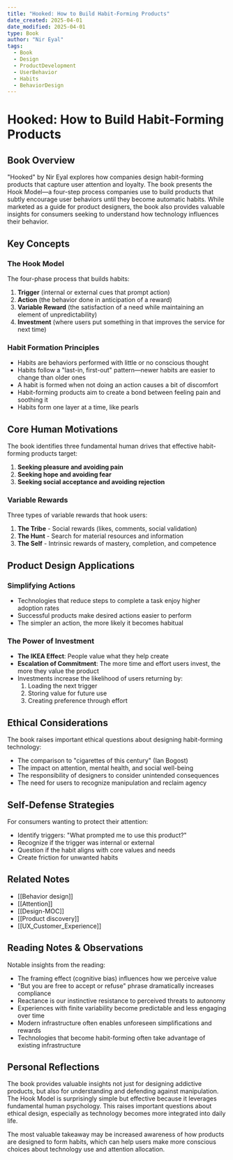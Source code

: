 ```yaml
---
title: "Hooked: How to Build Habit-Forming Products"
date_created: 2025-04-01
date_modified: 2025-04-01
type: Book
author: "Nir Eyal"
tags:
  - Book
  - Design
  - ProductDevelopment
  - UserBehavior
  - Habits
  - BehaviorDesign
---
```


# Hooked: How to Build Habit-Forming Products

## Book Overview
"Hooked" by Nir Eyal explores how companies design habit-forming products that capture user attention and loyalty. The book presents the Hook Model—a four-step process companies use to build products that subtly encourage user behaviors until they become automatic habits. While marketed as a guide for product designers, the book also provides valuable insights for consumers seeking to understand how technology influences their behavior.

## Key Concepts

### The Hook Model
The four-phase process that builds habits:
1. **Trigger** (internal or external cues that prompt action)
2. **Action** (the behavior done in anticipation of a reward)
3. **Variable Reward** (the satisfaction of a need while maintaining an element of unpredictability)
4. **Investment** (where users put something in that improves the service for next time)

### Habit Formation Principles
- Habits are behaviors performed with little or no conscious thought
- Habits follow a "last-in, first-out" pattern—newer habits are easier to change than older ones
- A habit is formed when not doing an action causes a bit of discomfort
- Habit-forming products aim to create a bond between feeling pain and soothing it
- Habits form one layer at a time, like pearls

## Core Human Motivations

The book identifies three fundamental human drives that effective habit-forming products target:
1. **Seeking pleasure and avoiding pain**
2. **Seeking hope and avoiding fear**
3. **Seeking social acceptance and avoiding rejection**

### Variable Rewards
Three types of variable rewards that hook users:
1. **The Tribe** - Social rewards (likes, comments, social validation)
2. **The Hunt** - Search for material resources and information
3. **The Self** - Intrinsic rewards of mastery, completion, and competence

## Product Design Applications

### Simplifying Actions
- Technologies that reduce steps to complete a task enjoy higher adoption rates
- Successful products make desired actions easier to perform
- The simpler an action, the more likely it becomes habitual

### The Power of Investment
- **The IKEA Effect**: People value what they help create
- **Escalation of Commitment**: The more time and effort users invest, the more they value the product
- Investments increase the likelihood of users returning by:
  1. Loading the next trigger
  2. Storing value for future use
  3. Creating preference through effort

## Ethical Considerations

The book raises important ethical questions about designing habit-forming technology:
- The comparison to "cigarettes of this century" (Ian Bogost)
- The impact on attention, mental health, and social well-being
- The responsibility of designers to consider unintended consequences
- The need for users to recognize manipulation and reclaim agency

## Self-Defense Strategies

For consumers wanting to protect their attention:
- Identify triggers: "What prompted me to use this product?"
- Recognize if the trigger was internal or external
- Question if the habit aligns with core values and needs
- Create friction for unwanted habits

## Related Notes
- [[Behavior design]]
- [[Attention]]
- [[Design-MOC]]
- [[Product discovery]]
- [[UX_Customer_Experience]]

## Reading Notes & Observations

Notable insights from the reading:
- The framing effect (cognitive bias) influences how we perceive value
- "But you are free to accept or refuse" phrase dramatically increases compliance
- Reactance is our instinctive resistance to perceived threats to autonomy
- Experiences with finite variability become predictable and less engaging over time
- Modern infrastructure often enables unforeseen simplifications and rewards
- Technologies that become habit-forming often take advantage of existing infrastructure

## Personal Reflections
The book provides valuable insights not just for designing addictive products, but also for understanding and defending against manipulation. The Hook Model is surprisingly simple but effective because it leverages fundamental human psychology. This raises important questions about ethical design, especially as technology becomes more integrated into daily life.

The most valuable takeaway may be increased awareness of how products are designed to form habits, which can help users make more conscious choices about technology use and attention allocation.
